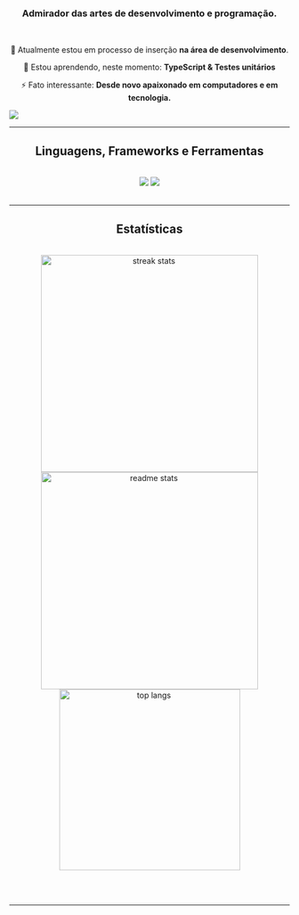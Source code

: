<h3 align="center">Admirador das artes de desenvolvimento e programação.</h3>

<br/>

<div align="center">
 
 🔭 Atualmente estou em processo de inserção **na área de desenvolvimento**.
 
 🌱 Estou aprendendo, neste momento: **TypeScript & Testes unitários**
 
 ⚡ Fato interessante: **Desde novo apaixonado em computadores e em tecnologia.**

 </div>
 
  <a href="https://linkedin.com/in/igor-fabiano" target="_blank">
    <img src="https://img.shields.io/badge/LinkedIn-0077B5?style=for-the-badge&logo=linkedin&logoColor=white" target="_blank" />
  </a>
  <a href="https://github.com/igorf08" target="_blank">
  </a>
</div>

 <hr/>
 
<h2 align="center"> Linguagens, Frameworks e Ferramentas </h2>
<br/>
<div align="center">
    <img src="https://skillicons.dev/icons?i=react,vscode,github,tailwind,git" />
    <img src="https://skillicons.dev/icons?i=nodejs,javascript,typescript,jest"/><br>
</div>

<br/>
<hr/>

<h2 align="center"> Estatísticas </h2>
<br>
<div align=center>
  <img width=390 src="https://github-readme-streak-stats-salesp07.vercel.app/?user=igorf08&count_private=true&theme=react&border_radius=10" alt="streak stats"/>
  <img width=390 src="https://github-readme-stats-salesp07.vercel.app/api?username=igorf08&count_private=true&show_icons=false&theme=react&rank_icon=github&border_radius=10" alt="readme stats" />
  <br/>
  <img width=325 align="center" src="https://github-readme-stats-salesp07.vercel.app/api/top-langs/?username=igorf08&hide=HTML&langs_count=8&layout=compact&theme=react&border_radius=10&size_weight=0.5&count_weight=0.5&exclude_repo=github-readme-stats" alt="top langs" />
</div>

<br/><br/>

<hr/>

<br/>
